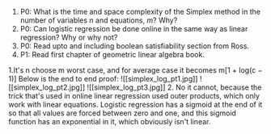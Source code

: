 
1. P0: What is the time and space complexity of the Simplex method in the number of variables $n$ and equations, $m$? Why?
2. P0: Can logistic regression be done online in the same way as linear regression? Why or why not?
3. P0: Read upto and including boolean satisfiability section from Ross.
4. P1: Read first chapter of geometric linear algebra book.


1.It's n choose m worst case, and for average case it becomes m[1 + log(c − 1)]
Below is the end to end proof:
![[simplex_log_pt1.jpg]]
![[simplex_log_pt2.jpg]]
![[simplex_log_pt3.jpg]]
2. No it cannot, because the trick that's used in online linear regression used outer products, which only work with linear equations. Logistic regression has a sigmoid at the end of it so that all values are forced between zero and one, and this sigmoid function has an exponential in it, which obviously isn't linear.


